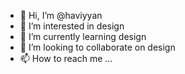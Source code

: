 - 👋 Hi, I’m @haviyyan
- 👀 I’m interested in design 
- 🌱 I’m currently learning design
- 💞️ I’m looking to collaborate on design
- 📫 How to reach me ...

<!---
haviyyam/haviyyam is a ✨ special ✨ repository because its `README.md` (this file) appears on your GitHub profile.
You can click the Preview link to take a look at your changes.
--->
